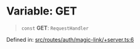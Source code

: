# Variable: GET

> `const` **GET**: `RequestHandler`

Defined in: [src/routes/auth/magic-link/+server.ts:6](https://github.com/andrewski04/SvelteKit-Template/blob/9ffac812183d006906d6dfaaa45d8940033328db/src/routes/auth/magic-link/+server.ts#L6)
